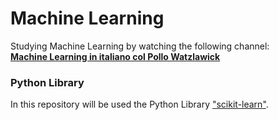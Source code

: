 # Machine Learning

Studying Machine Learning by watching the following channel:  
[**Machine Learning in italiano col Pollo Watzlawick**](https://www.youtube.com/watch?v=hSZH6saoLBY&list=PLa-sizbCyh93c0nSPAb8k5ZZeOq4SBIl9)


### Python Library

In this repository will be used the Python Library ["scikit-learn"](scikit-learn).

